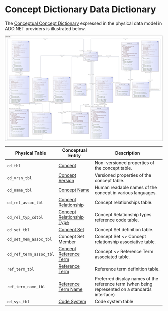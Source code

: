 # Concept Dictionary Data Dictionary

The [Conceptual Concept Dictionary](../conceptual-data-model/concept-dictionary/data-dictionary.md) expressed in the physical data model in ADO.NET providers is illustrated below.

![](<../../../.gitbook/assets/image (421).png>)

| Physical Table          | Conceptual Entity                                                                                                     | Description                                                                                     |
| ----------------------- | --------------------------------------------------------------------------------------------------------------------- | ----------------------------------------------------------------------------------------------- |
| `cd_tbl`                | [Concept](../conceptual-data-model/concept-dictionary/data-dictionary.md#concept)                                     | Non-versioned properties of the concept table.                                                  |
| `cd_vrsn_tbl`           | [Concept Version](../conceptual-data-model/concept-dictionary/data-dictionary.md#concept-version)                     | Versioned properties of the concept table.                                                      |
| `cd_name_tbl`           | [Concept Name](../conceptual-data-model/concept-dictionary/data-dictionary.md#concept-name)                           | Human readable names of the concept in various languages.                                       |
| `cd_rel_assoc_tbl`      | [Concept Relationship](../conceptual-data-model/concept-dictionary/data-dictionary.md#concept-relationship)           | Concept relationships table.                                                                    |
| `cd_rel_typ_cdtbl`      | [Concept Relationship Type](../conceptual-data-model/concept-dictionary/data-dictionary.md#concept-relationship-type) | Concept Relationship types reference code table.                                                |
| `cd_set_tbl`            | [Concept Set](../conceptual-data-model/concept-dictionary/data-dictionary.md#concept-set)                             | Concept Set definition table.                                                                   |
| `cd_set_mem_assoc_tbl`  | Concept Set Member                                                                                                    | Concept Set <> Concept relationship associative table.                                          |
| `cd_ref_term_assoc_tbl` | [Concept Reference Term](../conceptual-data-model/concept-dictionary/data-dictionary.md#concept-reference-term)       | Concept <> Reference Term associated table.                                                     |
| `ref_term_tbl`          | [Reference Term](../conceptual-data-model/concept-dictionary/data-dictionary.md#reference-term)                       | Reference term definition table.                                                                |
| `ref_term_name_tbl`     | [Reference Term Name](../conceptual-data-model/concept-dictionary/data-dictionary.md#reference-term-display-name)     | Preferred display names of the reference term (when being represented on a standards interface) |
| `cd_sys_tbl`            | [Code System](../conceptual-data-model/concept-dictionary/data-dictionary.md#code-system)                             | Code system table                                                                               |
